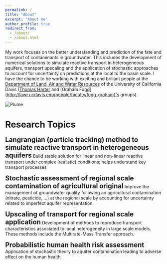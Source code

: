 ```yaml
---
permalink: /
title: "About"
excerpt: "About me"
author_profile: true
redirect_from:
  - /about/
  - /about.html
---
```


My work focuses on the better understanding and prediction of the fate and transport of contaminants in groundwater. This includes the development of numerical solutions to simulate reactive transport in heterogeneous aquifers, transport upscaling and the application of stochastic approaches to account for uncertainty on predictions at the local to the basin scale. I have the chance to be working with exciting and brillant people at the [Department of Land, Air and Water Resources](lawr.ucdavis.edu/) of the University of California Davis ([Thomas Harter](http://groundwater.ucdavis.edu/People/) and [Graham Fogg](http://lawr.ucdavis.edu/people/faculty/fogg-graham}'s groups).

<img src="images/plume animation_2.gif" alt="Plume">

Research Topics
======
**<span style = "font-size:1.5em;">Langrangian (particle tracking) method to simulate reactive transport in heterogeneous aquifers</span>**
Build stable solution for linear and non-linear reactive transport under complex (realistic) conditions; helps understand key transport processes

**<span style = "font-size:1.5em;">Stochastic assessment of regional scale contamination of agricultural original</span>**
Improve the management of groundwater quality following an agricultural contamination (nitrate, pesticide, ...) at the regional scale by accounting for uncertainty related to imperfect aquifer representation.

**<span style = "font-size:1.5em;">Upscaling of transport for regional scale application</span>**
Development of methods to reproduce transport characteristics associated to local heterogeneity in large scale models. These methods include the Multirate-Mass Transfer approach.

**<span style = "font-size:1.5em;">Probabilistic human health risk assessment</span>**
Application of stochastic theory to aquifer contamination leading to adverse effect on the human health.
